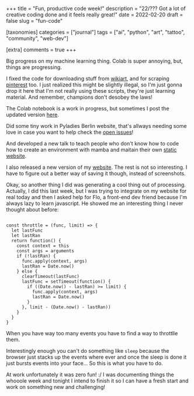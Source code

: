 +++
title = "Fun, productive code week!"
description = "22/??? Got a lot of creative coding done and it feels really great!"
date = 2022-02-20
draft = false
slug = "fun-code"

[taxonomies]
categories = ["journal"]
tags = ["ai", "python", "art", "tattoo", "community", "web-dev"]

[extra]
comments = true
+++

Big progress on my machine learning thing. Colab is super annoying, but, things are progressing.

I fixed the code for downloading stuff from [wikiart](https://github.com/marimeireles/stylegan3/blob/main/wikiart.py), and for scraping [pinterest](https://github.com/marimeireles/pinterest-web-scraper) too. I just realized this might be slightly illegal, so I'm just gonna drop it here that I'm not really using these scripts, they're just learning material. And remember, champions don't desobey the laws!

The Colab notebook is a work in progress, but sometimes I post the updated version [here](https://github.com/marimeireles/stylegan3/blob/main/stylegan3_tattoo_gen.ipynb).

Did some tiny work in Pyladies Berlin website, that's allways needing some love in case you want to help check the [open issues](https://github.com/PyLadiesBerlin/PyLadiesBerlin.github.io/issues)!

And developed a new talk to teach people who don't know how to code how to create an environment with mamba and maitain their own [static website](https://docs.google.com/presentation/d/1hoSefqb4wJy16nCynKQs0cI3iRgjH4-TQ9XItSbcEMU/edit#slide=id.p).

I also released a new version of my [website](https://raw.githubusercontent.com/marimeireles/psychonautgirl/master/old-website/%202022-02-20.png). The rest is not so interesting. I have to figure out a better way of saving it though, instead of screenshots.

Okay, so another thing I did was generating a cool thing out of processing. Actually, I did this last week, but I was trying to integrate on my website for real today and then I asked help for Flo, a front-end dev friend because I'm always lazy to learn javascript. He showed me an interesting thing I never thought about before:

```

const throttle = (func, limit) => {
  let lastFunc
  let lastRan
  return function() {
    const context = this
    const args = arguments
    if (!lastRan) {
      func.apply(context, args)
      lastRan = Date.now()
    } else {
      clearTimeout(lastFunc)
      lastFunc = setTimeout(function() {
        if ((Date.now() - lastRan) >= limit) {
          func.apply(context, args)
          lastRan = Date.now()
        }
      }, limit - (Date.now() - lastRan))
    }
  }
}
```

When you have way too many events you have to find a way to throttlle them.

Interestingly enough you can't do something like `sleep` because the browser just stacks up the events where ever and once the sleep is done it just bursts events into your face... So this is what you have to do.

At work unfortunately it was zero fun! :/
I was documenting things the whooole week and tonight I intend to finish it so I can have a fresh start and work on something new and challenging!

